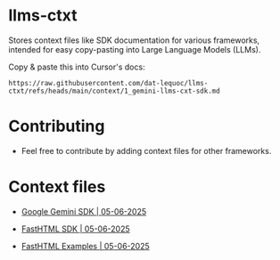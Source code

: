 # llms-ctxt

Stores context files like SDK documentation for various frameworks, intended for easy copy-pasting into Large Language Models (LLMs).


Copy & paste this into Cursor's docs:
```
https://raw.githubusercontent.com/dat-lequoc/llms-ctxt/refs/heads/main/context/1_gemini-llms-cxt-sdk.md
```

# Contributing

- Feel free to contribute by adding context files for other frameworks.

# Context files

- [Google Gemini SDK | 05-06-2025](./context/1_gemini-llms-cxt-sdk.md)

- [FastHTML SDK | 05-06-2025](./context/2_fasthtml-llms-cxtx-sdk.txt)

- [FastHTML Examples | 05-06-2025](./context/3_fasthtml-llms-cxtx-examples.txt)
